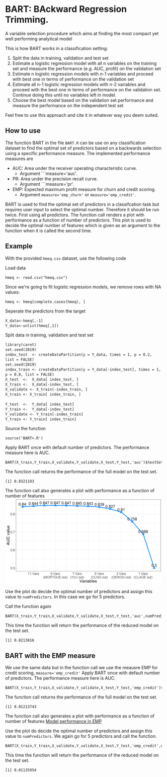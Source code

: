 # BART: BAckward Regression Trimming.
A variable selection procedure which aims at finding the most compact yet well performing analytical model

This is how BART works in a classification setting:
1. Split the data in training, validation and test set
2. Estimate a logistic regression model with all n variables on the training set and measure the performance (e.g. AUC, profit) on the validation set
3. Estimate n logistic regression models with n-1 variables and proceed with best one in terms of performance on the validation set
4. Estimate all n-1 logistic regression models with n-2 variables and proceed with the best one in terms of performance on the validation set.  Continue doing this until no variables left in model.
5. Choose the best model based on the validation set performance and measure the performance on the independent test set

Feel free to use this approach and cite it in whatever way you deem suited.

## How to use
The function BART in the file ```BART.R``` can be use on any classification dataset to find the optimal set of predictors based on a backwards selection using a specific performance measure.
The implemented performance measures are 
 - AUC: Area under the receiver operating characteristic curve. 
    - Argument ```measure='auc'. 
 - PR: Area under the precision recall curve. 
    - Argument ```measure='pr'. 
 - EMP: Expected maximum profit measure for churn and credit scoring. 
    - Argument ```measure='emp_churn'``` or ```measure='emp_credit'```. 

BART is used to find the optimal set of predictors in a classifcation task but requires user input to select the optimal number.  Therefore it should be run twice. First using all predictors. The function call renders a plot with performance as a function of number of predictors. This plot is used to decide the optimal number of features which is given as an argument to the function when it is called the second time.

## Example
With the provided ```hmeq.csv``` dataset, use the following code 

Load data
```
hmeq <- read.csv("hmeq.csv")
```
Since we're going to fit logistic regression models, we remove rows with NA values:
```
hmeq <- hmeq[complete.cases(hmeq), ]
``` 
Seperate the predictors from the target
```
X_data<-hmeq[,-1]
Y_data<-unlist(hmeq[,1])
```
Split data in training, validation and test set 
```
library(caret)
set.seed(2019)
index_test  <- createDataPartition(y = Y_data, times = 1, p = 0.2, list = FALSE)
set.seed(2019)
index_train <- createDataPartition(y = Y_data[-index_test], times = 1, p = 0.8, list = FALSE)
X_test  <-  X_data[ index_test, ]
X_train <-  X_data[-index_test, ]
X_validate <- X_train[-index_train, ]
X_train <- X_train[ index_train, ]

Y_test  <-  Y_data[ index_test]
Y_train <-  Y_data[-index_test]
Y_validate <- Y_train[-index_train]
Y_train <- Y_train[ index_train]
```
Source the function
```
source('BART>.R')
```
Apply BART once with default number of predictors. The performance measure here is AUC.
```
BART(X_train,Y_train,X_validate,Y_validate,X_test,Y_test,'auc')$testSetPerformance
```
The function call returns the performance of the full model on the test set.
```
[1] 0.8321103
```
The function call also generates a plot with performance as a function of number of features
![Model performance in AUC](images/AUC.png)

Use the plot do decide the optimal number of predictors and assign this value to ```numPredictors```.  In this case we go for 5 predictors.

Call the function again  
```
BART(X_train,Y_train,X_validate,Y_validate,X_test,Y_test,'auc',numPredictors=5)$testSetPerformance
```
This time the function will return the performance of the reduced model on the test set.
```
[1] 0.8213816
```

## BART with the EMP measure
We use the same data but in the function call we use the meausre EMP for credit scoring, ```measure='emp_credit'```
Apply BART once with default number of predictors. The performance measure here is AUC.
```
BART(X_train,Y_train,X_validate,Y_validate,X_test,Y_test,'emp_credit')$testSetPerformance
```
The function call returns the performance of the full model on the test set.
```
[1] 0.01213743
```
The function call also generates a plot with performance as a function of number of features
[Model performance in EMP](images/EMP.png)

Use the plot do decide the optimal number of predictors and assign this value to ```numPredictors```.  We again go for 5 predictors and call the function.
```
BART(X_train,Y_train,X_validate,Y_validate,X_test,Y_test,'emp_credit',numPredictors=5)$testSetPerformance
```
This time the function will return the performance of the reduced model on the test set.
```
[1] 0.01135954
```


